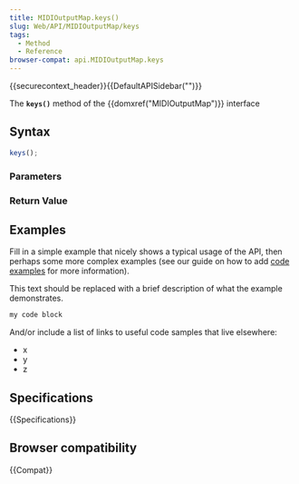 ```yaml
---
title: MIDIOutputMap.keys()
slug: Web/API/MIDIOutputMap/keys
tags:
  - Method
  - Reference
browser-compat: api.MIDIOutputMap.keys
---
```

{{securecontext_header}}{{DefaultAPISidebar("")}}

The **`keys()`** method of the {{domxref("MIDIOutputMap")}} interface 

## Syntax

```js
keys();
```

### Parameters



### Return Value



## Examples

Fill in a simple example that nicely shows a typical usage of the API, then perhaps some more complex examples (see our guide on how to add [code examples](/en-US/docs/MDN/Contribute/Structures/Code_examples) for more information).

This text should be replaced with a brief description of what the example demonstrates.

```js
my code block
```

And/or include a list of links to useful code samples that live elsewhere:

*   x
*   y
*   z

## Specifications

{{Specifications}}

## Browser compatibility

{{Compat}}

